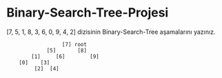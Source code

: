 # Binary-Search-Tree-Projesi

[7, 5, 1, 8, 3, 6, 0, 9, 4, 2] dizisinin Binary-Search-Tree aşamalarını yazınız.
```
                  [7] root
             [5]       [8]
        [1]     [6]        [9]
    [0]    [3]     
         [2]  [4]

```